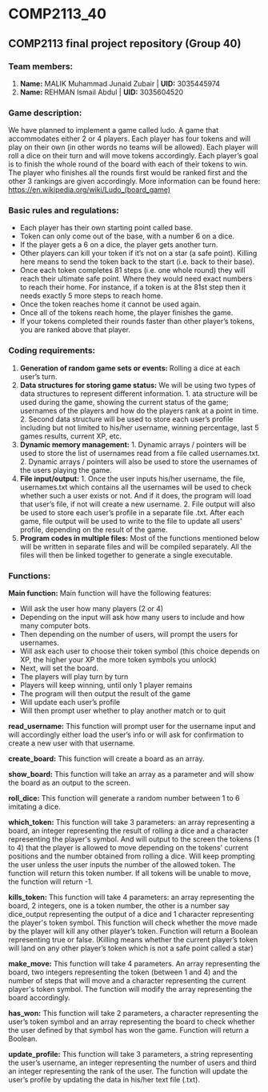 # COMP2113_40
## COMP2113 final project repository (Group 40)
### Team members:
1. **Name:** MALIK Muhammad Junaid Zubair | **UID:** 3035445974
2. **Name:** REHMAN Ismail Abdul | **UID:** 3035604520

### Game description:
We have planned to implement a game called ludo. A game that accommodates either 2 or 4 players. Each player has four tokens and will play on their own (in other words no teams will be allowed). Each player will roll a dice on their turn and will move tokens accordingly. Each player’s goal is to finish the whole round of the board with each of their tokens to win. The player who finishes all the rounds first would be ranked first and the other 3 rankings are given accordingly.
More information can be found here: https://en.wikipedia.org/wiki/Ludo_(board_game)

### Basic rules and regulations:
  - Each player has their own starting point called base.
  - Token can only come out of the base, with a number 6 on a dice.
  -	If the player gets a 6 on a dice, the player gets another turn.
  -	Other players can kill your token if it’s not on a star (a safe point). Killing here means to send the token back to the start (i.e.    back to their base).
  -	Once each token completes 81 steps (i.e. one whole round) they will reach their ultimate safe point. Where they would need exact numbers to reach their home. For instance, if a token is at the 81st step then it needs exactly 5 more steps to reach home.
  -	Once the token reaches home it cannot be used again.
  -	Once all of the tokens reach home, the player finishes the game.
  -	If your tokens completed their rounds faster than other player’s tokens, you are ranked above that player.

### Coding requirements:
  1. **Generation of random game sets or events:** Rolling a dice at each user’s turn.
  2.	**Data structures for storing game status:** We will be using two types of data structures to represent different information.
      1. ata structure will be used during the game, showing the current status of the game; usernames of the players and how do the players rank at a point in time. 
      2. Second data structure will be used to store each user’s profile including but not limited to his/her username, winning percentage, last 5 games results, current XP, etc.
  3.	**Dynamic memory management:** 
      1. Dynamic arrays / pointers will be used to store the list of usernames read from a file called usernames.txt.
      2. Dynamic arrays / pointers will also be used to store the usernames of the users playing the game.
  4.	**File input/output:** 
      1. Once the user inputs his/her username, the file, usernames.txt which contains all the usernames will be used to check whether such a user exists or not. And if it does, the program will load that user’s file, if not will create a new username. 
      2. File output will also be used to store each user’s profile in a separate file <username>.txt. After each game, file output will be used to write to the file to update all users' profile, depending on the result of the game. 
  5. **Program codes in multiple files:** Most of the functions mentioned below will be written in separate files and will be compiled separately. All the files will then be linked together to generate a single executable.
  
### Functions:

**Main function:**
 Main function will have the following features:
  -	Will ask the user how many players (2 or 4)
  -	Depending on the input will ask how many users to include and how many computer bots.
  -	Then depending on the number of users, will prompt the users for usernames.
  -	Will ask each user to choose their token symbol (this choice depends on XP, the higher your XP the more token symbols you unlock)
  -	Next, will set the board.
  -	The players will play turn by turn
  -	Players will keep winning, until only 1 player remains
  -	The program will then output the result of the game
  -	Will update each user’s profile
  -	Will then prompt user whether to play another match or to quit

**read_username:** This function will prompt user for the username input and will accordingly either load the user’s info or will ask for confirmation to create a new user with that username.

**create_board:** This function will create a board as an array.

**show_board:** This function will take an array as a parameter and will show the board as an output to the screen.

**roll_dice:** This function will generate a random number between 1 to 6 imitating a dice.

**which_token:** This function will take 3 parameters: an array representing a board, an integer representing the result of rolling a dice and a character representing the player's symbol. And will output to the screen the tokens (1 to 4) that the player is allowed to move depending on the tokens' current positions and the number obtained from rolling a dice. Will keep prompting the user unless the user inputs the number of the allowed token. The function will return this token number. If all tokens will be unable to move, the function will return -1. 

**kills_token:** This function will take 4 parameters: an array representing the board, 2 integers, one is a token number, the other is a number say dice_output representing the output of a dice and 1 character representing the player's token symbol. This function will check whether the move made by the player will kill any other player’s token. Function will return a Boolean representing true or false. (Killing means whether the current player’s token will land on any other player’s token which is not a safe point called a star) 

**make_move:** This function will take 4 parameters. An array representing the board, two integers representing the token (between 1 and 4) and the number of steps that will move and a character representing the current player's token symbol. The function will modify the array representing the board accordingly.

**has_won:** This function will take 2 parameters, a character representing the user’s token symbol and an array representing the board to check whether the user defined by that symbol has won the game. Function will return a Boolean.

**update_profile:** This function will take 3 parameters, a string representing the user’s username, an integer representing the number of users and third an integer representing the rank of the user. The function will update the user’s profile by updating the data in his/her text file (<username>.txt).
